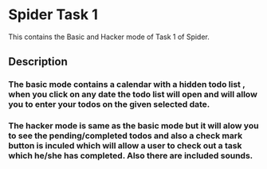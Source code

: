# Spider Task 1

This contains the Basic and Hacker mode of Task 1 of Spider.

## Description

### The basic mode contains a calendar with a hidden todo list , when you click on any date the todo list will open and will allow you to enter your todos on the given selected date.

### The hacker mode is same as the basic mode but it will alow you to see the pending/completed todos and also a check mark button is inculed which will allow a user to check out a task which he/she has completed. Also there are included sounds.










